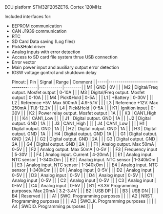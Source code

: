 ECU platform STM32F205ZET6. Cortex 120MHz

Included interfaces for:
<ul>
<li>EEPROM communication</li>
<li>CAN J1939 communication</li>
<li>RTC</li>
<li>SD Card Data saving (Log files)</li>
<li>Pick&Hold driver</li>
<li>Analog inputs with error detection</li>
<li>Access to SD card file system thrue USB connection</li>
<li>Error vector</li>
<li>Main power input and auxiliary output error detection</li>
<li>IGSW voltage gontrol and shutdown delay</li>
	

Pinout:
| Pin | Signal                               | Range      | Comment |
|-----|--------------------------------------|------------|---------|
| M1  | GND                                  | 0V         |         |
| M2  | Digital/Freq output. Mosfet output   | 0-10A      |         |
| M3  | Digital/Freq output. Mosfet output   | 0-10A      |         |
| M4  | Pick&Hold                            | 0-5A       |         |
| L1  | +Battery                             | 0-30V      |         |
| L2  | Reference +5V. Max 500mA             | 4.9-5.1V   |         |
| L3  | Reference +12V. Max 250mA            | 11.8-12.2V |         |
| L4  | Pick&Hold                            | 0-5A       |         |
| K1  | Ignition input                       | 0-30V      |         |
| K2  | Power relay output. Mosfet output    | 1A         |         |
| K3  | CAN1_High                            |            |         |
| K4  | CAN1_Low                             |            |         |
| J1  | Digital output. GND                  |  1A        |         |
| J2  | Digital output. GND                  |  1A        |         |
| J3  | CAN1_High                            |            |         |
| J4  | CAN1_Low                             |            |         |
| H1  | Digital output. GND                  |  1A        |         |
| H2  | Digital output. GND                  |  1A        |         |
| H3  | Digital output. GND                  |  1A        |         |
| H4  | Digital output. GND                  |  1A        |         |
| G1  | Digital output. GND                  |  2A        |         |
| G2  | Digital output. GND                  |  2A        |         |
| G3  | Digital output. GND                  |  2A        |         |
| G4  | Digital output. GND                  |  2A        |         |
| F1  | Analog output. Max 50mA              |  0-5V      |         |
| F2  | Analog output. Max 50mA              |  0-5V      |         |
| F3  | Frequency input                      |  5-30V     |         |
| F4  | Analog input. Current                |  4-20mA    |         |
| E1  | Analog input. NTC sensor             |  1-340kOm  |         |
| E2  | Analog input. NTC sensor             |  1-340kOm  |         |
| E3  | Analog input. NTC sensor             |  1-340kOm  |         |
| E4  | Analog input. NTC sensor             |  1-340kOm  |         |
| D1  | Analog input                         |  0-5V      |         |
| D2  | Analog input                         |  0-5V      |         |
| D3  | Analog input                         |  0-5V      |         |
| D4  | Analog input                         |  0-5V      |         |
| C1  | Analog input                         |  0-5V      |         |
| C2  | Analog input                         |  0-5V      |         |
| C3  | Analog input                         |  0-5V      |         |
| C4  | Analog input                         |  0-5V      |         |
| B1  | +3.3V Programming purposes. Max 20mA |  3.2-3.4V  |         |
| B2  | USB DP                               |            |         |
| B3  | USB DN                               |            |         |
| B4  | Reserved                             |            |         |
| A1  | SWO. Programming purposes            |            |         |
| A2  | NRST. Programming purposes           |            |         |
| A3  | SWCLK. Programming purposes          |            |         |
| A4  | SWDIO. Programming purposes          |            |         |
